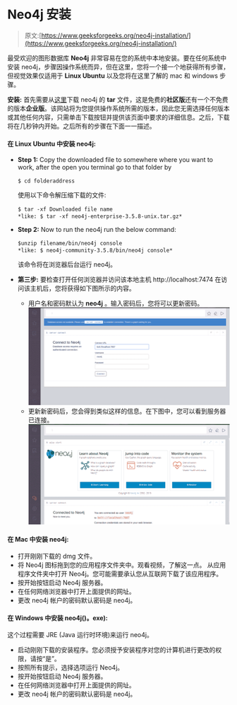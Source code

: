 # Neo4j 安装

> 原文:[https://www.geeksforgeeks.org/neo4j-installation/](https://www.geeksforgeeks.org/neo4j-installation/)

最受欢迎的图形数据库 **Neo4j** 非常容易在您的系统中本地安装。要在任何系统中安装 neo4j，步骤因操作系统而异，但在这里，您将一个接一个地获得所有步骤，但视觉效果仅适用于 **Linux Ubuntu** 以及您将在这里了解的 mac 和 windows 步骤。

**安装:**
首先需要从[这里](https://neo4j.com/download-center/#community)下载 neo4j 的 **tar** 文件，这是免费的**社区版**还有一个不免费的版本**企业版**。该网站将为您提供操作系统所需的版本，因此您无需选择任何版本或其他任何内容，只需单击下载按钮并提供该页面中要求的详细信息。之后，下载将在几秒钟内开始。之后所有的步骤在下面一一描述。

#### 在 Linux Ubuntu 中安装 neo4j:

*   **Step 1:**
    Copy the downloaded file to somewhere where you want to work, after the open you terminal go to that folder by

    ```
    $ cd folderaddress
    ```

    使用以下命令解压缩下载的文件:

    ```
    $ tar -xf Downloaded file name
    *like: $ tar -xf neo4j-enterprise-3.5.8-unix.tar.gz*
    ```

*   **Step 2:**
    Now to run the neo4j run the below command:

    ```
    $unzip filename/bin/neo4j console
    *like: $ neo4j-community-3.5.8/bin/neo4j console*
    ```

    该命令将在浏览器后台运行 neo4j。

*   **第三步:**
    要检查打开任何浏览器并访问该本地主机 http://localhost:7474 在访问该主机后，您将获得如下图所示的内容。
    *   用户名和密码默认为 **neo4j** 。输入密码后，您将可以更新密码。![](img/6cfb3fbb5fddf82e44de3247b6d9a852.png)
    *   更新新密码后，您会得到类似这样的信息。在下图中，您可以看到服务器已连接。![](img/82919336bd33eb1523d5b7408beb9175.png)

#### 在 Mac 中安装 neo4j:

*   打开刚刚下载的 dmg 文件。
*   将 Neo4j 图标拖到您的应用程序文件夹中。观看视频，了解这一点。
    从应用程序文件夹中打开 Neo4j。您可能需要承认您从互联网下载了该应用程序。
*   按开始按钮启动 Neo4j 服务器。
*   在任何网络浏览器中打开上面提供的网址。
*   更改 neo4j 帐户的密码默认密码是 neo4j。

#### 在 Windows 中安装 neo4j()。exe):

这个过程需要 JRE (Java 运行时环境)来运行 neo4j。

*   启动刚刚下载的安装程序。您必须授予安装程序对您的计算机进行更改的权限，请按“是”。
*   按照所有提示，选择选项运行 Neo4j。
*   按开始按钮启动 Neo4j 服务器。
*   在任何网络浏览器中打开上面提供的网址。
*   更改 neo4j 帐户的密码默认密码是 neo4j。
